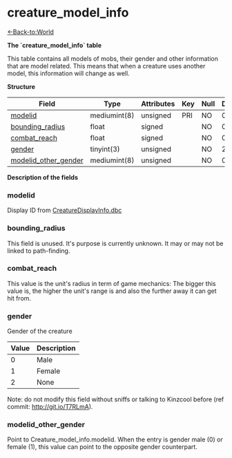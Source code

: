 # creature\_model\_info

[<-Back-to:World](database-world.md)

**The \`creature\_model\_info\` table**

This table contains all models of mobs, their gender and other information that are model related. This means that when a creature uses another model, this information will change as well.

**Structure**

| Field                     | Type         | Attributes | Key | Null | Default | Extra | Comment |
|---------------------------|--------------|------------|-----|------|---------|-------|---------|
| [modelid][1]              | mediumint(8) | unsigned   | PRI | NO   | 0       |       |         |
| [bounding_radius][2]      | float        | signed     |     | NO   | 0       |       |         |
| [combat_reach][3]         | float        | signed     |     | NO   | 0       |       |         |
| [gender][4]               | tinyint(3)   | unsigned   |     | NO   | 2       |       |         |
| [modelid_other_gender][5] | mediumint(8) | unsigned   |     | NO   | 0       |       |         |

[1]: #modelid
[2]: #bounding_radius
[3]: #combat_reach
[4]: #gender
[5]: #modelid_other_gender

**Description of the fields**

### modelid

Display ID from [CreatureDisplayInfo.dbc](CreatureDisplayInfo)

### bounding\_radius

This field is unused. It's purpose is currently unknown. It may or may not be linked to path-finding.

### combat\_reach

This value is the unit's radius in term of game mechanics: The bigger this value is, the higher the unit's range is and also the further away it can get hit from.

### gender

Gender of the creature

| Value | Description |
|-------|-------------|
| 0     | Male        |
| 1     | Female      |
| 2     | None        |

Note: do not modify this field without sniffs or talking to Kinzcool before (ref commit: http://git.io/T7RLmA).

### modelid\_other\_gender

Point to Creature\_model\_info.modelid.
When the entry is gender male (0) or female (1), this value can point to the opposite gender counterpart.
